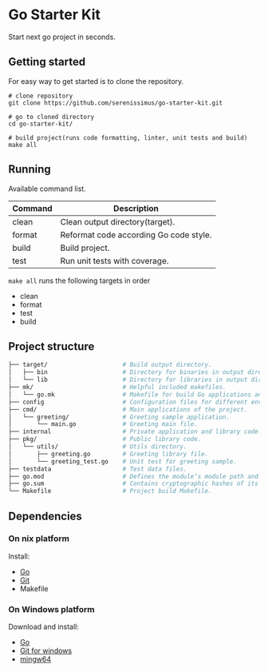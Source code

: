 # Go Starter Kit

Start next go project in seconds.

## Getting started

For easy way to get started is to clone the repository.

```shell
# clone repository
git clone https://github.com/serenissimus/go-starter-kit.git

# go to cloned directory
cd go-starter-kit/

# build project(runs code formatting, linter, unit tests and build)
make all
```

## Running

Available command list.

| Command   | Description                            |
| -         | -                                      |
| clean     | Clean output directory(target).        |
| format    | Reformat code according Go code style. |
| build     | Build project.                         |
| test      | Run unit tests with coverage.          |

`make all` runs the following targets in order

* clean
* format
* test
* build

## Project structure

```bash
├── target/                     # Build output directory.
│   ├── bin                     # Directory for binaries in output directory.
│   └── lib                     # Directory for libraries in output directory.
├── mk/                         # Helpful included makefiles.
│   └── go.mk                   # Makefile for build Go applications and libraries.
├── config                      # Configuration files for different environments.
├── cmd/                        # Main applications of the project.
│   └── greeting/               # Greeting sample application.
│       └── main.go             # Greeting main file.
├── internal                    # Private application and library code.
├── pkg/                        # Public library code.
│   └── utils/                  # Utils directory.
│       ├── greeting.go         # Greeting library file.
│       └── greeting_test.go    # Unit test for greeting sample.
├── testdata                    # Test data files.
├── go.mod                      # Defines the module’s module path and its dependency requirements.
├── go.sum                      # Contains cryptographic hashes of its dependency requirements.
└── Makefile                    # Project build Makefile.
```

## Dependencies

### On nix platform

Install:
  - [Go](https://github.com/golang/go/wiki/Ubuntu)
  - [Git](https://git-scm.com/book/en/v2/Getting-Started-Installing-Git)
  - Makefile

### On Windows platform

Download and install:
  - [Go](https://golang.org/dl/)
  - [Git for windows](https://gitforwindows.org/)
  - [mingw64](https://mingw-w64.org/doku.php/download/mingw-builds)

